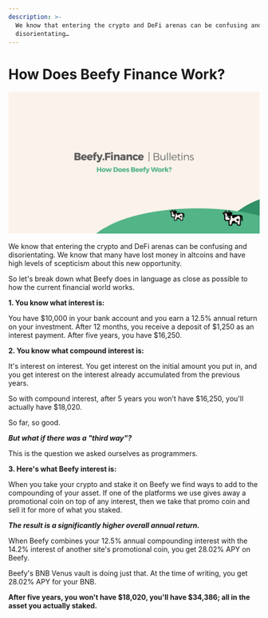 ```yaml
---
description: >-
  We know that entering the crypto and DeFi arenas can be confusing and
  disorientating…
---
```


# How Does Beefy Finance Work?

![](../../.gitbook/assets/bulletin-how-does-beefy-finance-work.png)

We know that entering the crypto and DeFi arenas can be confusing and disorientating. We know that many have lost money in altcoins and have high levels of scepticism about this new opportunity.

So let's break down what Beefy does in language as close as possible to how the current financial world works.

**1. You know what interest is:**

You have $10,000 in your bank account and you earn a 12.5% annual return on your investment. After 12 months, you receive a deposit of $1,250 as an interest payment. After five years, you have $16,250.

**2. You know what compound interest is:**

It's interest on interest. You get interest on the initial amount you put in, and you get interest on the interest already accumulated from the previous years.

So with compound interest, after 5 years you won’t have $16,250, you'll actually have $18,020.

So far, so good.

_**But what if there was a "third way"?**_

This is the question we asked ourselves as programmers.

**3. Here's what Beefy interest is:**

When you take your crypto and stake it on Beefy we find ways to add to the compounding of your asset. If one of the platforms we use gives away a promotional coin on top of any interest, then we take that promo coin and sell it for more of what you staked.

_**The result is a significantly higher overall annual return.**_

When Beefy combines your 12.5% annual compounding interest with the 14.2% interest of another site's promotional coin, you get 28.02% APY on Beefy.

Beefy's BNB Venus vault is doing just that. At the time of writing, you get 28.02% APY for your BNB.

**After five years, you won't have $18,020, you'll have $34,386; all in the asset you actually staked.**
